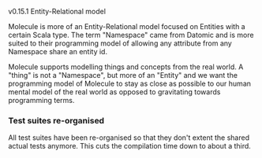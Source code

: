 v0.15.1 Entity-Relational model

Molecule is more of an Entity-Relational model focused on Entities with a certain Scala type. The term "Namespace" came from Datomic and is more suited to their programming model of allowing any attribute from any Namespace share an entity id.

Molecule supports modelling things and concepts from the real world. A "thing" is not a "Namespace", but more of an "Entity" and we want the programming model of Molecule to stay as close as possible to our human mental model of the real world as opposed to gravitating towards programming terms.


### Test suites re-organised

All test suites have been re-organised so that they don't extent the shared actual tests anymore. This cuts the compilation time down to about a third.
